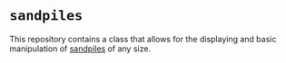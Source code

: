 # `sandpiles`
This repository contains a class that allows for the displaying and basic manipulation of [sandpiles](https://www.youtube.com/watch?v=1MtEUErz7Gg&t=0s) of any size. 